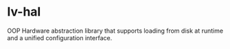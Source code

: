 # lv-hal
OOP Hardware abstraction library that supports loading from disk at runtime and a unified configuration interface.
